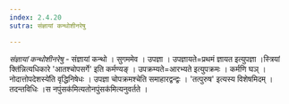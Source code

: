 ```yaml
---
index: 2.4.20
sutra: संज्ञायां कन्थोशीनरेषु

---
```

_संज्ञायां कन्थोशीनरेषु_ - संज्ञायां कन्थो । सुगममेव । उपज्ञा । उपज्ञायते=प्रथमं ज्ञायत इत्युपज्ञा ।स्त्रियां क्ति॑न्नित्यधिकारे 'आतश्चोपसर्गे' इति कर्मण्यङ् । उपक्रम्यते=आरभ्यते इत्युपक्रमः । कर्मणि घञ् ।नोदात्तोपदेशस्ये॑ति वृद्धिनिषेधः । उपज्ञा चोपक्रमश्चेति समाहारद्वन्द्वः । 'तत्पुरुष' इत्यस्य विशेषमिदम् । तदन्तविधिः ।स नपुंसक॑मित्यतोनपुंसक॑मित्यनुवर्तते ।